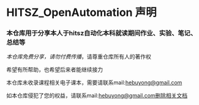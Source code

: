 # HITSZ_OpenAutomation 声明

### 本仓库用于分享本人于hitsz自动化本科就读期间作业、实验、笔记、总结等

*本仓库免费分享，请勿付费传播*，请尊重仓库所有人的著作权

希望有所帮助，也希望后来者能继续接力

本仓库未收录课程相关电子课本，需要请联系mail:hebuyong@gmail.com

如本仓库侵犯了您的权益，请联系mail:hebuyong@gmail.com删除相关文档



